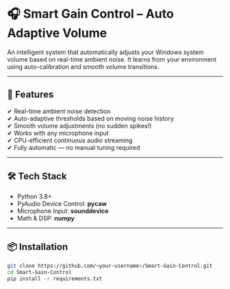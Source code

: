 # 🎧 Smart Gain Control – Auto Adaptive Volume

An intelligent system that automatically adjusts your Windows system volume based on real-time ambient noise. It learns from your environment using auto-calibration and smooth volume transitions.

---

## 🚀 Features

✔ Real-time ambient noise detection  
✔ Auto-adaptive thresholds based on moving noise history  
✔ Smooth volume adjustments (no sudden spikes!)  
✔ Works with any microphone input  
✔ CPU-efficient continuous audio streaming  
✔ Fully automatic — no manual tuning required  

---

## 🛠️ Tech Stack

- Python 3.8+
- PyAudio Device Control: **pycaw**
- Microphone Input: **sounddevice**
- Math & DSP: **numpy**

---

## 📦 Installation

```bash
git clone https://github.com/<your-username>/Smart-Gain-Control.git
cd Smart-Gain-Control
pip install -r requirements.txt
